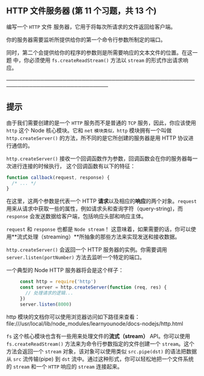 ## HTTP 文件服务器 (第 11 个习题，共 13 个)

编写一个 `HTTP` 文件 服务器，它用于将每次所请求的文件返回给客户端。

你的服务器需要监听所提供给你的第一个命令行参数所制定的端口。

同时，第二个会提供给你的程序的参数则是所需要响应的文本文件的位置。在这一题
中，你必须使用 `fs.createReadStream()` 方法以 `stream` 的形式作出请求响应。

─────────────────────────────────────────────────────────────────────────────

## 提示

由于我们需要创建的是一个 `HTTP` 服务而不是普通的 `TCP` 服务，因此，你应该使用
`http` 这个 Node 核心模块。它和 `net` `模块类似，http` 模块拥有一个叫做
`http.createServer()` 的方法，所不同的是它所创建的服务器是用 HTTP
协议进行通信的。

`http.createServer()`
接收一个回调函数作为参数，回调函数会在你的服务器每一次进行连接的时候执行，
这个回调函数有以下的特征：

```js
function callback(request, response) {
  /* ... */
}
```

在这里，这两个参数是代表一个 HTTP **请求**以及相应的**响应**的两个对象。`request`
用来从请求中获取一些的属性，例如请求头和查询字符（query-string)，而
`response` 会发送数据给客户端，包括响应头部和响应主体。

`request` 和 `response` 也都是 `Node stream`！
这意味着，如果需要的话，你可以使用**流式处理（streaming）**所抽象的那些方法来实现发送和接收数据。

`http.createServer()` 会返回一个 HTTP 服务器的实例。你需要调用
`server.listen(portNumber)` 方法去监听一个特定的端口。

一个典型的 Node HTTP 服务器将会是这个样子：
```js
     const http = require('http')
     const server = http.createServer(function (req, res) {
       // 处理请求的逻辑...
     })
     server.listen(8000)
```
http 模块的文档你可以使用浏览器访问如下路径来查看：
file:///usr/local/lib/node_modules/learnyounode/docs-nodejs/http.html

`fs` 这个核心模块也含有一些用来处理文件的**流式（stream）** API。你可以使用
`fs.createReadStream()` 方法来为命令行参数指定的文件创建一个
`stream`。这个方法会返回一个 `stream` 对象，该对象可以使用类似 `src.pipe(dst)`
的语法把数据从 `src` 流传输(pipe) 到
`dst` 流中。通过这种形式，你可以轻松地把一个文件系统的 `stream` 和一个 `HTTP`
响应的 `stream` 连接起来。
